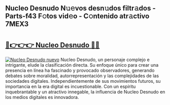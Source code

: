 ## Nucleo Desnudo N𝚞𝚎vos desn𝚞dos filtr𝚊dos - Parts-f43 F𝚘tos vid𝚎o - C𝚘ntenido atr𝚊ctivo 7MEX3

# <h2><a href="http://mbbdm3.tromn.icu/?c=Nucleo+Desnudo">🔗👉👉👉 Nucleo Desnudo 🔗🔗</a></h2>

[![Nucleo Desnudo nuevo](https://i.imgur.com/pEAQMta.gif)](http://mbbdm3.tromn.icu/?c=Nucleo+Desnudo)
Nucleo Desnudo, un personaje complejo e intrigante, elude la clasificación directa. Su enfoque único para crear una presencia en línea ha fascinado y provocado observadores, generando debates sobre moralidad, autorrepresentación y las complejidades de las sociedades digitales. Independientemente de sus movimientos futuros, su importancia en la era digital es incuestionable. Con un espíritu inquebrantable y un atractivo innegable, la influencia de Nucleo Desnudo en los medios digitales es innovadora.
